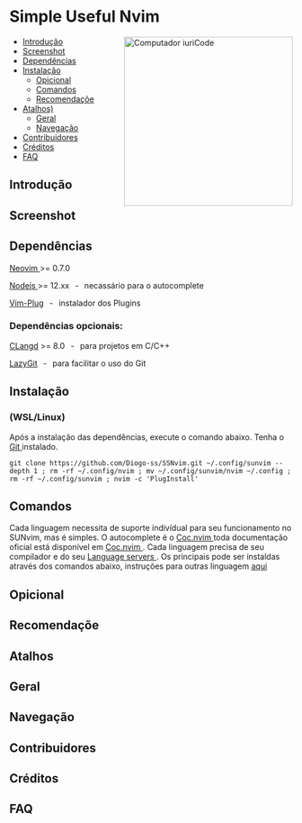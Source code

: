 # Simple Useful Nvim

<img src="https://github.com/Diogo-ss/SUNvim/blob/main/screenshot/20220625_000531.png" min-width="200px" max-width="200px" width="300px" align="right" alt="Computador iuriCode">

- [Introdução](#introdução)
- [Screenshot](#screenshot)
- [Dependências](#dependências)
- [Instalação](#instalação)
  - [Opicional](#opicional)
  - [Comandos](#comandos)
  - [Recomendaçõe](#recomendaçõe)
- [Atalhos)](#atalhos)
  - [Geral](#geral)
  - [Navegação](#navegação)
- [Contribuidores](#contribuidores)
- [Créditos](#créditos)
- [FAQ](#faq)

## Introdução

## Screenshot

## Dependências
<a href="https://neovim.io/" target="_blank"> Neovim </a> >= 0.7.0<p>
<a href="https://nodejs.org" target="_blank"> Nodejs </a> >= 12.xx⠀-⠀necassário para o autocomplete<p>
<a href="https://github.com/junegunn/vim-plug" target="_blank"> Vim-Plug</a>⠀-⠀instalador dos Plugins<p>

### Dependências opcionais:
<a href="https://clangd.llvm.org/installation.html" target="_blank"> CLangd</a> >= 8.0⠀-⠀para projetos em C/C++<p>
<a href="https://github.com/jesseduffield/lazygit" target="_blank"> LazyGit</a>⠀-⠀para facilitar o uso do Git<p>

## Instalação 
### (WSL/Linux)
Após a instalação das dependências, execute o comando abaixo. Tenha o <a href="https://git-scm.com/" target="_blank"> Git </a> instalado.<p>
```shell
git clone https://github.com/Diogo-ss/SSNvim.git ~/.config/sunvim --depth 1 ; rm -rf ~/.config/nvim ; mv ~/.config/sunvim/nvim ~/.config ; rm -rf ~/.config/sunvim ; nvim -c 'PlugInstall'
```
## Comandos
Cada linguagem necessita de suporte indivídual para seu funcionamento no SUNvim, mas é simples. O autocomplete é o <a href="https://github.com/neoclide/coc.nvim" target="_blank"> Coc.nvim </a> toda documentação oficial está disponível em <a href="https://github.com/neoclide/coc.nvim" target="_blank"> Coc.nvim </a>. Cada linguagem precisa de seu compilador e do seu <a href="" target="_blank"> Language servers </a>. Os principais pode ser instaldas através dos comandos abaixo, instruções para outras linguagem <a href="" target="_blank"> aqui </a><p>
## Opicional

## Recomendaçõe

## Atalhos

## Geral

## Navegação

## Contribuidores

## Créditos

## FAQ
